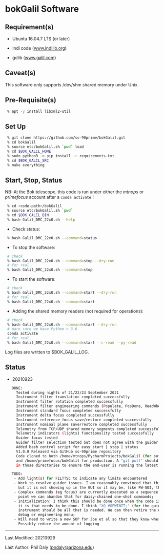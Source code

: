 # bokGalil Software

## Requirement(s)

 - Ubuntu 16.04.7 LTS (or later)

 - Indi code (www.indilib.org)

 - gclib (www.galil.com)

## Caveat(s)

This software only supports /dev/shm shared memory under Unix.

## Pre-Requisite(s)

```bash
 % apt -y install libxml2-util
```

## Set Up

```bash
 % git clone https://github.com/so-90prime/bokGalil.git
 % cd bokGalil
 % source etc/bokGalil.sh `pwd` load
 % cd $BOK_GALIL_HOME
 % sudo python3 -m pip install -r requirements.txt
 % cd $BOK_GALIL_SRC
 % make everything
```

## Start, Stop, Status

NB: At the Bok telescope, this code is run under either the *mtnops* or *primefocus* account after a `conda activate` !

```bash
 % cd <code-path>/bokGalil
 % source etc/bokGalil.sh `pwd`
 % cd $BOK_GALIL_BIN
 % bash Galil_DMC_22x0.sh --help
```

 - Check status:

```bash
 % bash Galil_DMC_22x0.sh --command=status
```

 - To stop the software:

```bash
 # check
 % bash Galil_DMC_22x0.sh --command=stop --dry-run
 # for real
 % bash Galil_DMC_22x0.sh --command=stop
```

 - To start the software:

```bash
 # check
 % bash Galil_DMC_22x0.sh --command=start --dry-run
 # for real
 % bash Galil_DMC_22x0.sh --command=start
```

 - Adding the shared memory readers (not required for operations):

```bash
 # check
 % bash Galil_DMC_22x0.sh --command=start --dry-run
 # mare sure we have Python > 3.6
 conda activate
 # for real
 % bash Galil_DMC_22x0.sh --command=start --c-read --py-read
```

Log files are written to $BOK_GALIL_LOG.

## Status

 - 20210923
```bash
   DONE:
     Tested during nights of 21/22/23 September 2021
     Instrument filter translation completed successfully
     Instrument filter rotation completed successfully
     Instrument filter engineering commands (Populate, PopDone, ReadWheel, Initialize) completed successfully
     Instrument standard focus completed successfully
     Instrument delta focus completed successfully
     Instrument reference focus save/restore completed successfully
     Instrument nominal plane save/restore completed successfully
     Telemetry from TCP/UDP shared memory segments completed successfully
     Telemetry indicators (lights) functionality tested successfully
     Guider focus tested
     Guider filter selection tested but does not agree with the guider GUI
     Added bash control script for easy start | stop | status
     V1.0.0 Released via GitHub so-90prime repository
     Code cloned to both /home/mtnops/PycharmProjects/bokGalil (for software development and engineering)
     and /home/primefocus/bokGalil for production. A "git pull" should be executed from time to time 
     in those directories to ensure the end-user is running the latest revision.

   TODO:
    - Add light(s) for FILTTSC to indicate any limits encountered
    - Work to resolve guider issues. I am reasonably convinced that this driver is doing the right thing 
      but it is not showing up in the GUI so it may be, like FW-GUI, that it has internal logic;
    - Complex commands (eg focus) are currently executed as a sequence of "atomic" statements. At some 
      point we can abandon that for daisy-chained one-shot commands;
    - Initialization: I think this should be done once when the code is started so we need to agree what 
      it is that needs to be done. I think "XQ #GFWINIT;" (for the guider) and "XQ #FILTRD;" for the 
      instrument should be all that is needed. We can then retire the other commands or put them in a
      debug or engineering menu;
    - Will need to write a new SOP for Joe et al so that they know where the filter files are etc
    - Possibly reduce the amount of logging
```

--------------------------------------

Last Modified: 20210929

Last Author: Phil Daly (pndaly@arizona.edu)
